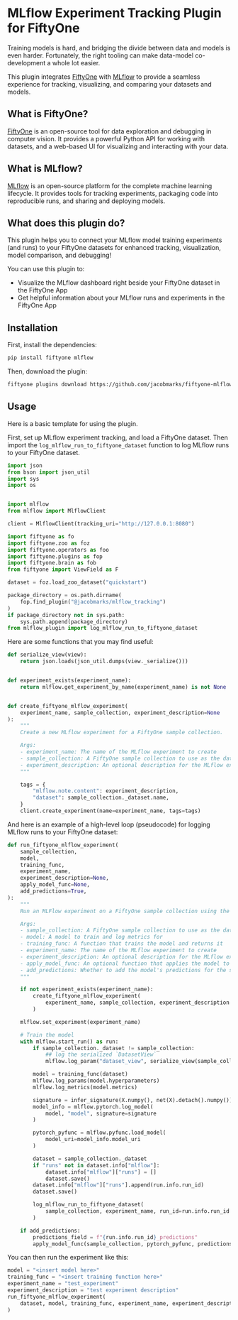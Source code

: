# MLflow Experiment Tracking Plugin for FiftyOne

Training models is hard, and bridging the divide between data and models is even harder.
Fortunately, the right tooling can make data-model co-development a whole lot easier.

This plugin integrates [FiftyOne](https://docs.voxel51.com/) with [MLflow](https://mlflow.org/) to provide a seamless experience for tracking, visualizing, and comparing your datasets and models.

## What is FiftyOne?

[FiftyOne](https://docs.voxel51.com/) is an open-source tool for data exploration and debugging in computer vision. It provides a powerful Python API for working with datasets, and a web-based UI for visualizing and interacting with your data.

## What is MLflow?

[MLflow](https://mlflow.org/) is an open-source platform for the complete machine learning lifecycle. It provides tools for tracking experiments, packaging code into reproducible runs, and sharing and deploying models.

## What does this plugin do?

This plugin helps you to connect your MLflow model training experiments (and runs) to your FiftyOne datasets for enhanced tracking, visualization, model comparison, and debugging!

You can use this plugin to:

- Visualize the MLflow dashboard right beside your FiftyOne dataset in the FiftyOne App
- Get helpful information about your MLflow runs and experiments in the FiftyOne App

## Installation

First, install the dependencies:

```bash
pip install fiftyone mlflow
```

Then, download the plugin:

```bash
fiftyone plugins download https://github.com/jacobmarks/fiftyone-mlflow-plugin
```

## Usage

Here is a basic template for using the plugin.

First, set up MLflow experiment tracking, and load a FiftyOne dataset. Then import the `log_mlflow_run_to_fiftyone_dataset` function to log MLflow runs to your FiftyOne dataset.

```python
import json
from bson import json_util
import sys
import os


import mlflow
from mlflow import MlflowClient

client = MlflowClient(tracking_uri="http://127.0.0.1:8080")

import fiftyone as fo
import fiftyone.zoo as foz
import fiftyone.operators as foo
import fiftyone.plugins as fop
import fiftyone.brain as fob
from fiftyone import ViewField as F

dataset = foz.load_zoo_dataset("quickstart")

package_directory = os.path.dirname(
    fop.find_plugin("@jacobmarks/mlflow_tracking")
)
if package_directory not in sys.path:
    sys.path.append(package_directory)
from mlflow_plugin import log_mlflow_run_to_fiftyone_dataset
```

Here are some functions that you may find useful:

```python
def serialize_view(view):
    return json.loads(json_util.dumps(view._serialize()))


def experiment_exists(experiment_name):
    return mlflow.get_experiment_by_name(experiment_name) is not None


def create_fiftyone_mlflow_experiment(
    experiment_name, sample_collection, experiment_description=None
):
    """
    Create a new MLflow experiment for a FiftyOne sample collection.

    Args:
    - experiment_name: The name of the MLflow experiment to create
    - sample_collection: A FiftyOne sample collection to use as the dataset for the experiment
    - experiment_description: An optional description for the MLflow experiment
    """

    tags = {
        "mlflow.note.content": experiment_description,
        "dataset": sample_collection._dataset.name,
    }
    client.create_experiment(name=experiment_name, tags=tags)
```

And here is an example of a high-level loop (pseudocode) for logging MLflow runs to your FiftyOne dataset:

```python
def run_fiftyone_mlflow_experiment(
    sample_collection,
    model,
    training_func,
    experiment_name,
    experiment_description=None,
    apply_model_func=None,
    add_predictions=True,
):
    """
    Run an MLFlow experiment on a FiftyOne sample collection using the provided model and training function.

    Args:
    - sample_collection: A FiftyOne sample collection to use as the dataset for the experiment
    - model: A model to train and log metrics for
    - training_func: A function that trains the model and returns it
    - experiment_name: The name of the MLflow experiment to create
    - experiment_description: An optional description for the MLflow experiment
    - apply_model_func: An optional function that applies the model to the sample collection
    - add_predictions: Whether to add the model's predictions for the sample collection
    """

    if not experiment_exists(experiment_name):
        create_fiftyone_mlflow_experiment(
            experiment_name, sample_collection, experiment_description
        )

    mlflow.set_experiment(experiment_name)

    # Train the model
    with mlflow.start_run() as run:
        if sample_collection._dataset != sample_collection:
            ## log the serialized `DatasetView`
            mlflow.log_param("dataset_view", serialize_view(sample_collection))

        model = training_func(dataset)
        mlflow.log_params(model.hyperparameters)
        mlflow.log_metrics(model.metrics)

        signature = infer_signature(X.numpy(), net(X).detach().numpy())
        model_info = mlflow.pytorch.log_model(
            model, "model", signature=signature
        )

        pytorch_pyfunc = mlflow.pyfunc.load_model(
            model_uri=model_info.model_uri
        )

        dataset = sample_collection._dataset
        if "runs" not in dataset.info["mlflow"]:
            dataset.info["mlflow"]["runs"] = []
            dataset.save()
        dataset.info["mlflow"]["runs"].append(run.info.run_id)
        dataset.save()

        log_mlflow_run_to_fiftyone_dataset(
            sample_collection, experiment_name, run_id=run.info.run_id
        )

    if add_predictions:
        predictions_field = f"{run.info.run_id}_predictions"
        apply_model_func(sample_collection, pytorch_pyfunc, predictions_field)
```

You can then run the experiment like this:

```python
model = "<insert model here>"
training_func = "<insert training function here>"
experiment_name = "test_experiment"
experiment_description = "test experiment description"
run_fiftyone_mlflow_experiment(
    dataset, model, training_func, experiment_name, experiment_description
)
```
